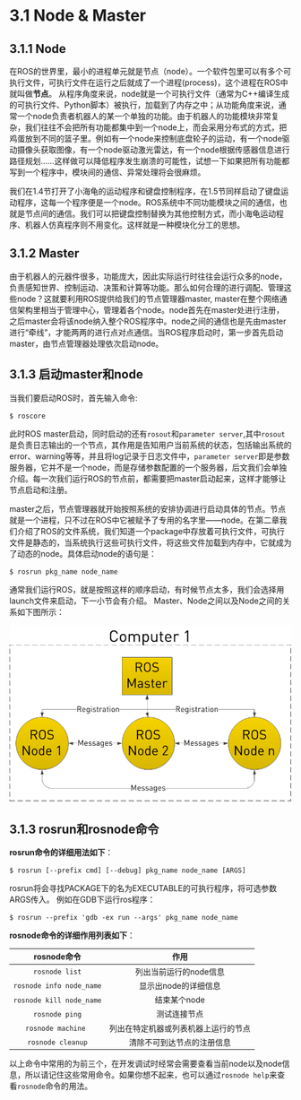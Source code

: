 # 3.1 Node & Master

## 3.1.1 Node
在ROS的世界里，最小的进程单元就是节点（node）。一个软件包里可以有多个可执行文件，可执行文件在运行之后就成了一个进程(process)，这个进程在ROS中就叫做**节点**。
从程序角度来说，node就是一个可执行文件（通常为C++编译生成的可执行文件、Python脚本）被执行，加载到了内存之中；从功能角度来说，通常一个node负责者机器人的某一个单独的功能。由于机器人的功能模块非常复杂，我们往往不会把所有功能都集中到一个node上，而会采用分布式的方式，把鸡蛋放到不同的篮子里。例如有一个node来控制底盘轮子的运动，有一个node驱动摄像头获取图像，有一个node驱动激光雷达，有一个node根据传感器信息进行路径规划……这样做可以降低程序发生崩溃的可能性，试想一下如果把所有功能都写到一个程序中，模块间的通信、异常处理将会很麻烦。

我们在1.4节打开了小海龟的运动程序和键盘控制程序，在1.5节同样启动了键盘运动程序，这每一个程序便是一个node。ROS系统中不同功能模块之间的通信，也就是节点间的通信。我们可以把键盘控制替换为其他控制方式，而小海龟运动程序、机器人仿真程序则不用变化。这样就是一种模块化分工的思想。

## 3.1.2 Master
由于机器人的元器件很多，功能庞大，因此实际运行时往往会运行众多的node，负责感知世界、控制运动、决策和计算等功能。那么如何合理的进行调配、管理这些node？这就要利用ROS提供给我们的节点管理器master, master在整个网络通信架构里相当于管理中心，管理着各个node。node首先在master处进行注册，之后master会将该node纳入整个ROS程序中。node之间的通信也是先由master进行“牵线”，才能两两的进行点对点通信。当ROS程序启动时，第一步首先启动master，由节点管理器处理依次启动node。

## 3.1.3 启动master和node

当我们要启动ROS时，首先输入命令:

	$ roscore

此时ROS master启动，同时启动的还有`rosout`和`parameter server`,其中`rosout`是负责日志输出的一个节点，其作用是告知用户当前系统的状态，包括输出系统的error、warning等等，并且将log记录于日志文件中，`parameter server`即是参数服务器，它并不是一个node，而是存储参数配置的一个服务器，后文我们会单独介绍。每一次我们运行ROS的节点前，都需要把master启动起来，这样才能够让节点启动和注册。
	
master之后，节点管理器就开始按照系统的安排协调进行启动具体的节点。节点就是一个进程，只不过在ROS中它被赋予了专用的名字里——node。在第二章我们介绍了ROS的文件系统，我们知道一个package中存放着可执行文件，可执行文件是静态的，当系统执行这些可执行文件，将这些文件加载到内存中，它就成为了动态的node。具体启动node的语句是：

	$ rosrun pkg_name node_name
通常我们运行ROS，就是按照这样的顺序启动，有时候节点太多，我们会选择用launch文件来启动，下一小节会有介绍。
Master、Node之间以及Node之间的关系如下图所示：

![](/pics/masterandnode.png)

## 3.1.3 rosrun和rosnode命令
**rosrun命令的详细用法如下**：

	$ rosrun [--prefix cmd] [--debug] pkg_name node_name [ARGS]

rosrun将会寻找PACKAGE下的名为EXECUTABLE的可执行程序，将可选参数ARGS传入。
例如在GDB下运行ros程序：

	$ rosrun --prefix 'gdb -ex run --args' pkg_name node_name


**rosnode命令的详细作用列表如下**：

|    rosnode命令    | 作用 |
| :------:   | :------:           |
| `rosnode list`               |   列出当前运行的node信息 |
| `rosnode info node_name`   |  显示出node的详细信息  |
| `rosnode kill node_name`   |  结束某个node |
| `rosnode ping`    |   测试连接节点 |
| `rosnode machine `     |  列出在特定机器或列表机器上运行的节点 |
| `rosnode cleanup`| 清除不可到达节点的注册信息|

以上命令中常用的为前三个，在开发调试时经常会需要查看当前node以及node信息，所以请记住这些常用命令。如果你想不起来，也可以通过`rosnode help`来查看`rosnode`命令的用法。

